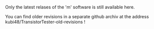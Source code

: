 Only the latest relases of the 'm' software is still available here.

You can find older revisions in a separate github archiv
at the address kubi48/TransistorTester-old-revisions !
